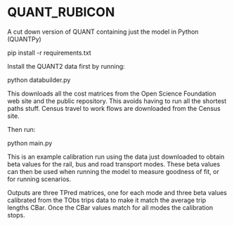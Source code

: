 # QUANT_RUBICON
A cut down version of QUANT containing just the model in Python (QUANTPy)

pip install -r requirements.txt

Install the QUANT2 data first by running:

python databuilder.py

This downloads all the cost matrices from the Open Science Foundation web site
and the public repository. This avoids having to run all the shortest paths
stuff. Census travel to work flows are downloaded from the Census site.

Then run:

python main.py

This is an example calibration run using the data just downloaded to obtain
beta values for the rail, bus and road transport modes. These beta values
can then be used when running the model to measure goodness of fit, or
for running scenarios.

Outputs are three TPred matrices, one for each mode and three beta values
calibrated from the TObs trips data to make it match the average trip
lengths CBar. Once the CBar values match for all modes the calibration
stops.
